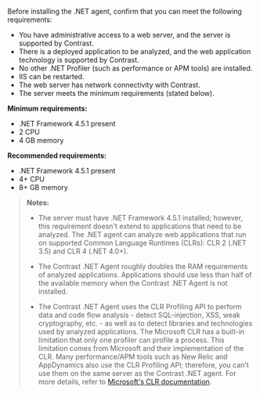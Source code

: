 <!--
title: "Contrast .NET Agent System Requirements"
description: "Contrast .NET agent system requirements"
tags: "installation agent .NET system requirements"
-->


Before installing the .NET agent, confirm that you can meet the following requirements:

- You have administrative access to a web server, and the server is supported by Contrast.
- There is a deployed application to be analyzed, and the web application technology is supported by Contrast.
- No other .NET Profiler (such as performance or APM tools) are installed. 
- IIS can be restarted.
- The web server has network connectivity with Contrast. 
- The server meets the minimum requirements (stated below). 

**Minimum requirements:**

* .NET Framework 4.5.1 present
* 2 CPU
* 4 GB memory

**Recommended requirements:**

* .NET Framework 4.5.1 present
* 4+ CPU
* 8+ GB memory  

> **Notes:** 
> * The server must have .NET Framework 4.5.1 installed; however, this requirement doesn't extend to applications that need to be analyzed. The .NET agent can analyze web applications that run on supported Common Language Runtimes (CLRs): CLR 2 (.NET 3.5) and CLR 4 (.NET 4.0+). 
>
> * The Contrast .NET Agent roughly doubles the RAM requirements of analyzed applications. Applications should use less than half of the available memory when the Contrast .NET Agent is not installed. 
>
> * The Contrast .NET Agent uses the CLR Profiling API to perform data and code flow analysis - detect SQL-injection, XSS, weak cryptography, etc. - as well as to detect libraries and technologies used by analyzed applications. The Microsoft CLR has a built-in limitation that only one profiler can profile a process. This limitation comes from Microsoft and their implementation of the CLR. Many performance/APM tools such as New Relic and AppDynamics also use the CLR Profiling API; therefore, you can't use them on the same server as the Contrast .NET agent. For more details, refer to [Microsoft's CLR documentation](https://docs.microsoft.com/en-us/dotnet/framework/unmanaged-api/profiling/setting-up-a-profiling-environment).